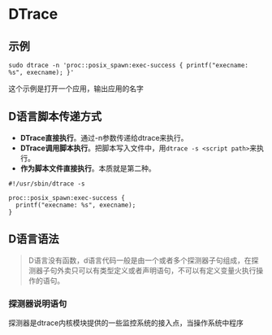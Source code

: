 # DTrace

## 示例

```
sudo dtrace -n 'proc::posix_spawn:exec-success { printf("execname: %s", execname); }'
```

这个示例是打开一个应用，输出应用的名字

## D语言脚本传递方式

- **DTrace直接执行**。通过-n参数传递给dtrace来执行。
- **DTrace调用脚本执行**。把脚本写入文件中，用`dtrace -s <script path>`来执行。
- **作为脚本文件直接执行**。本质就是第二种。

```dtrace
#!/usr/sbin/dtrace -s

proc::posix_spawn:exec-success {
  printf("execname: %s", execname);
}
```

## D语言语法

> D语言没有函数，d语言代码一般是由一个或者多个探测器子句组成，在探测器子句外卖只可以有类型定义或者声明语句，不可以有定义变量火执行操作的语句。

### 探测器说明语句

探测器是dtrace内核模块提供的一些监控系统的接入点，当操作系统中程序